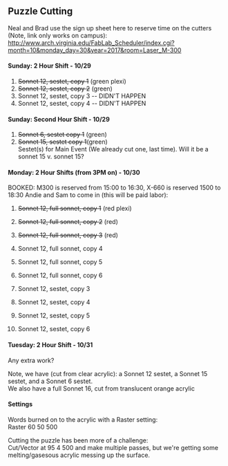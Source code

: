 ## Puzzle Cutting

Neal and Brad use the sign up sheet here to reserve time on the cutters (Note, link only works on campus):
http://www.arch.virginia.edu/FabLab_Scheduler/index.cgi?month=10&monday_day=30&year=2017&room=Laser_M-300

#### Sunday: 2 Hour Shift - 10/29  
1. ~~Sonnet 12, sestet, copy 1~~ (green plexi)
2. ~~Sonnet 12, sestet, copy 2~~ (green)
3. Sonnet 12, sestet, copy 3 -- DIDN'T HAPPEN
4. Sonnet 12, sestet, copy  4 -- DIDN'T HAPPEN

#### Sunday: Second Hour Shift - 10/29  
1. ~~Sonnet 6, sestet copy 1~~ (green)
2. ~~Sonnet 15, sestet copy 1~~(green)  
Sestet(s) for Main Event (We already cut one, last time). Will it be a sonnet 15 v. sonnet 15?

#### Monday: 2 Hour Shifts (from 3PM on) - 10/30  
BOOKED:  M300 is reserved from 15:00 to 16:30, X-660 is reserved 1500 to 18:30
Andie and Sam to come in (this will be paid labor): 
1. ~~Sonnet 12, full sonnet, copy 1~~ (red plexi)
2. ~~Sonnet 12, full sonnet, copy 2~~ (red)
3. ~~Sonnet 12, full sonnet, copy 3~~ (red)
4. Sonnet 12, full sonnet, copy 4
5. Sonnet 12, full sonnet, copy 5
6. Sonnet 12, full sonnet, copy 6

3. Sonnet 12, sestet, copy 3
4. Sonnet 12, sestet, copy 4
5. Sonnet 12, sestet, copy 5
6. Sonnet 12, sestet, copy 6

#### Tuesday: 2 Hour Shift - 10/31  
Any extra work? 

Note, we have (cut from clear acrylic): a Sonnet 12 sestet, a Sonnet 15 sestet, and a Sonnet 6 sestet.  
We also have a full Sonnet 16, cut from translucent orange acrylic

#### Settings
Words burned on to the acrylic with a Raster setting:  
Raster 60 50 500

Cutting the puzzle has been more of a challenge:  
Cut/Vector at 95 4 500 and make multiple passes, but we're getting some melting/gasesous acrylic messing up the surface.
